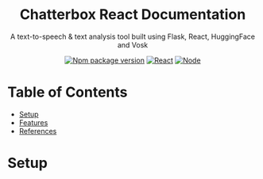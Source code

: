 <h1 align="center" style="border-bottom: none">
    <b>Chatterbox React Documentation</b>
</h1>

<p align="center">
    A text-to-speech & text analysis tool built using Flask, React, HuggingFace and Vosk
</p>

<div align="center">

[![Npm package version](https://badgen.net/npm/v/express)](https://npmjs.com/package/express)
[![React](https://img.shields.io/badge/React-18.2-61dafb)](https://reactjs.org/)
[![Node](https://img.shields.io/badge/node->=16.0-success)](https://www.typescriptlang.org/)
</div>


# Table of Contents
- [Setup](#setup)
- [Features](#features)
- [References](#references)


# Setup